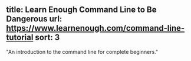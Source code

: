 title: Learn Enough Command Line to Be Dangerous
url: https://www.learnenough.com/command-line-tutorial
sort: 3
---
"An introduction to the command line for complete beginners."

